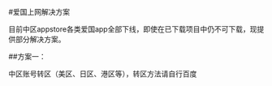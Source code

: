 #爱国上网解决方案


目前中区appstore各类爱国app全部下线，即使在已下载项目中仍不可下载，现提供部分解决方案。

##方案一：

中区账号转区（美区、日区、港区等），转区方法请自行百度

